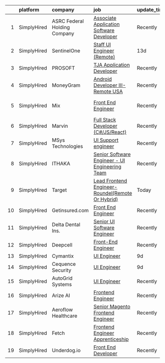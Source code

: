 

|    | platform    | company                      | job                                                                                                                                                       | update_time   | location          |
|---:|:------------|:-----------------------------|:----------------------------------------------------------------------------------------------------------------------------------------------------------|:--------------|:------------------|
|  1 | SimplyHired | ASRC Federal Holding Company | [Associate Application Software Developer](https://www.simplyhired.com/job/EIi7zMtbqlWOFXKrhr8EWJZgq09RYm0DBLHxe0lgKDLdflhta7V0JA?q=ui+engineer)          | Recently      | Moorestown, NJ    |
|  2 | SimplyHired | SentinelOne                  | [Staff UI Engineer (Remote)](https://www.simplyhired.com/job/wO8O_urGKYAPYnWP1irgxU8toEwTAKHO452YwmJPJb8lubatp_XDYw?q=ui+engineer)                        | 13d           | Mountain View, CA |
|  3 | SimplyHired | PROSOFT                      | [TJA Application Developer](https://www.simplyhired.com/job/tfI3CBA_fLanfSQngAXS1qjPy3Foc-Tv0JDV7LTJsccA-v9Ae5uZew?q=ui+engineer)                         | Recently      | Norfolk, VA       |
|  4 | SimplyHired | MoneyGram                    | [Android Developer III- Remote USA](https://www.simplyhired.com/job/_PobIUJZKMH1dHrsMHS4K8JvY3WjGlkFl63PWe_HFee8EOt_TnxKRQ?q=ui+engineer)                 | Recently      | Dallas, TX        |
|  5 | SimplyHired | Mix                          | [Front End Engineer](https://www.simplyhired.com/job/fK0R4qyWeRqeiI-bXAnK1xvHsx9qsAb7ccUW-U4FfG_3YV76sZDosA?q=ui+engineer)                                | Recently      | San Francisco, CA |
|  6 | SimplyHired | Marvin                       | [Full Stack Developer (C#/JS/React)](https://www.simplyhired.com/job/kSBOiaxpTHYk3R9kRzwy8LdJTaBtN0ZLKpZ1suAH5EqXe5k4dQtY3w?q=ui+engineer)                | Recently      | Warroad, MN       |
|  7 | SimplyHired | MSys Technologies            | [UI Support engineer](https://www.simplyhired.com/job/nM4yhXRIC8bTtYhOJTO9pGSRihpmkMm7_6q2Vltju2en01-tvI6dDg?q=ui+engineer)                               | Recently      | San Jose, CA      |
|  8 | SimplyHired | ITHAKA                       | [Senior Software Engineer - UI Engineering Team](https://www.simplyhired.com/job/inYM2CSoj-lWM7-IxN1lfdFmAO-6A7F1ZZLGliDsbAbXRk4DlvHNcw?q=ui+engineer)    | Recently      | Ann Arbor, MI     |
|  9 | SimplyHired | Target                       | [Lead Frontend Engineer- Roundel(Remote Or Hybrid)](https://www.simplyhired.com/job/sojce6Xsp6R-qc85SRMvRS2rsfpTcNfCSxd8cbgIe1rCplKKSvettw?q=ui+engineer) | Today         | Brooklyn Park, MN |
| 10 | SimplyHired | Getinsured.com               | [Front End Engineer](https://www.simplyhired.com/job/o-vceYTvWDbwAhr-BaWPPQwSKiehrziHBdaGtiOP1nLhHX-nbRTsXw?q=ui+engineer)                                | Recently      | Mountain View, CA |
| 11 | SimplyHired | Delta Dental Ins.            | [Senior UI Software Engineer](https://www.simplyhired.com/job/KosD5_40WsoKrhpYWMQAp-THdsLdabuL0jmAs1oH_5rwO7geZ9jaCQ?q=ui+engineer)                       | Recently      | Alpharetta, GA    |
| 12 | SimplyHired | Deepcell                     | [Front-End Engineer](https://www.simplyhired.com/job/Ld3CdR4ve_kThgwtduSb3A0Z29WzrQ9TuP15sPUYRPwVNa--brYJ4A?q=ui+engineer)                                | Recently      | Menlo Park, CA    |
| 13 | SimplyHired | Cymantix                     | [UI Engineer](https://www.simplyhired.com/job/MWKDJjLYkAV22cEu9Edaetknj7xlGSicOEgRtDyMs_htd_1cO16y1w?q=ui+engineer)                                       | 9d            | Remote            |
| 14 | SimplyHired | Cequence Security            | [UI Engineer](https://www.simplyhired.com/job/Qr_o__zsmhpA5lJRxoO-ppjXLwSKLuSq9wBXqIa5GTtX9k97-JZiYw?q=ui+engineer)                                       | 9d            | Sunnyvale, CA     |
| 15 | SimplyHired | AutoGrid Systems             | [UI Engineer](https://www.simplyhired.com/job/b9GZI-U1gCUGJgQ6CcrU2y4PF9ank0NW41On7RwkQ7T1wErll_tgGA?q=ui+engineer)                                       | Recently      | Redwood City, CA  |
| 16 | SimplyHired | Arize AI                     | [Frontend Engineer](https://www.simplyhired.com/job/xQaaVC5vOtRS4JzrdHWflzM8ynmcpN-5LqOA84ur9JKgs3BKShIeyw?q=ui+engineer)                                 | Recently      | Berkeley, CA      |
| 17 | SimplyHired | Aeroflow Healthcare          | [Senior Magento Frontend Engineer](https://www.simplyhired.com/job/uJJWsbsJ-A2J-2KXvsX-Cha73KyKnl-V2EEKSox5OzuSBWCVaz1N-A?q=ui+engineer)                  | Recently      | Asheville, NC     |
| 18 | SimplyHired | Fetch                        | [Frontend Engineer Apprenticeship](https://www.simplyhired.com/job/16_X7K8Mj1rek6CJOydH_T71H_cjteuqYSjTrrrlPSDJEbLzkScvmw?q=ui+engineer)                  | Recently      | Madison, WI       |
| 19 | SimplyHired | Underdog.io                  | [Front End Developer](https://www.simplyhired.com/job/bKHSv5Crya-PQseHciDP5wVap6EGVW40KqRY_ikjYgsi6Xi8F_XGmw?q=ui+engineer)                               | Recently      | Remote            |